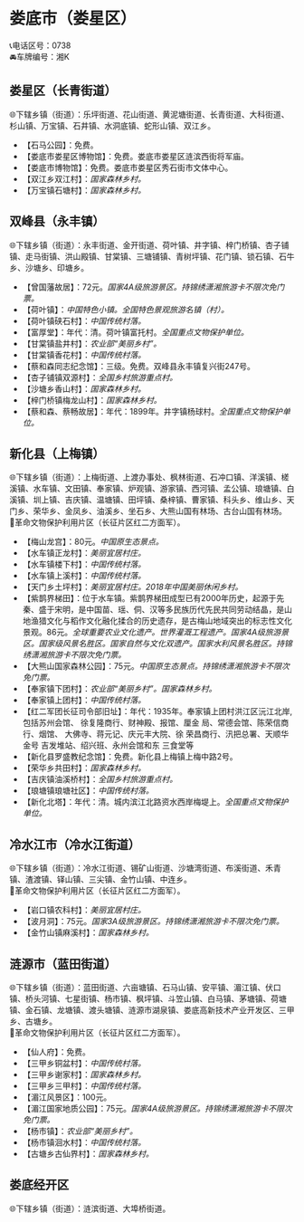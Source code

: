 # 娄底市（娄星区）  
📞电话区号：0738  
🚘车牌编号：湘K  

## 娄星区（长青街道）  
🌐下辖乡镇（街道）：乐坪街道、花山街道、黄泥塘街道、长青街道、大科街道、杉山镇、万宝镇、石井镇、水洞底镇、蛇形山镇、双江乡。    
  
* 【石马公园】：免费。   
* 【娄底市娄星区博物馆】：免费。娄底市娄星区涟滨西街将军庙。   
* 【娄底市博物馆】：免费。娄底市娄星区秀石街市文体中心。   
* 【双江乡双江村】：*国家森林乡村。*  
* 【万宝镇石塘村】：*国家森林乡村。*  

## 双峰县（永丰镇）  
🌐下辖乡镇（街道）：永丰街道、金开街道、荷叶镇、井字镇、梓门桥镇、杏子铺镇、走马街镇、洪山殿镇、甘棠镇、三塘铺镇、青树坪镇、花门镇、锁石镇、石牛乡、沙塘乡、印塘乡。   
  
* 【曾国藩故居】：72元。*国家4A级旅游景区。持锦绣潇湘旅游卡不限次免门票。*  
* 【荷叶镇】：*中国特色小镇。全国特色景观旅游名镇（村）。*  
* 【荷叶镇硖石村】：*中国传统村落。*  
* 【富厚堂】：年代：清。荷叶镇富托村。*全国重点文物保护单位。*    
* 【甘棠镇盐井村】：*农业部“美丽乡村”。*  
* 【甘棠镇香花村】：*中国传统村落。*  
* 【蔡和森同志纪念馆】：三级。免费。双峰县永丰镇复兴街247号。   
* 【杏子铺镇双源村】：*全国乡村旅游重点村。*  
* 【沙塘乡香山村】：*国家森林乡村。*  
* 【梓门桥镇梅龙山村】：*国家森林乡村。*  
* 【蔡和森、蔡畅故居】：年代：1899年。井字镇杨球村。*全国重点文物保护单位。*   

## 新化县（上梅镇）  
🌐下辖乡镇（街道）：上梅街道、上渡办事处、枫林街道、石冲口镇、洋溪镇、槎溪镇、水车镇、文田镇、奉家镇、炉观镇、游家镇、西河镇、孟公镇、琅塘镇、白溪镇、圳上镇、吉庆镇、温塘镇、田坪镇、桑梓镇、曹家镇、科头乡、维山乡、天门乡、荣华乡、金凤乡、油溪乡、坐石乡、大熊山国有林场、古台山国有林场。  
🚩革命文物保护利用片区（长征片区红二方面军）。   
  
* 【梅山龙宫】：80元。*中国原生态景点。*  
* 【水车镇正龙村】：*美丽宜居村庄。*  
* 【水车镇楼下村】：*中国传统村落。*  
* 【水车镇上溪村】：*中国传统村落。*  
* 【天门乡土坪村】：*美丽宜居村庄。2018年中国美丽休闲乡村。*  
* 【紫鹊界梯田】：位于水车镇。紫鹊界梯田成型已有2000年历史，起源于先秦、盛于宋明，是中国苗、瑶、侗、汉等多民族历代先民共同劳动结晶，是山地渔猎文化与稻作文化融化揉合的历史遗存，是古梅山地域突出的标志性文化景观。86元。*全球重要农业文化遗产。世界灌溉工程遗产。国家4A级旅游景区。国家级风景名胜区。国家自然与文化双遗产。国家水利风景名胜区。持锦绣潇湘旅游卡不限次免门票。*  
* 【大熊山国家森林公园】：75元。*中国原生态景点。持锦绣潇湘旅游卡不限次免门票。*  
* 【奉家镇下团村】：*农业部“美丽乡村”。国家森林乡村。*  
* 【奉家镇上团村】：*中国传统村落。*  
* 【红二军团长征司令部旧址】：年代：1935年。奉家镇上团村洪江区沅江北岸,包括苏州会馆、 徐复隆商行、财神殿、报馆、厘金 局、常德会馆、陈荣信商行、烟馆、 大佛寺、蒋元记、庆元丰大院、徐 荣昌商行、汛把总署、天顺华金号 吉发堆站、绍兴班、永州会馆和东 三食堂等
* 【新化县罗盛教纪念馆】：免费。新化县上梅镇上梅中路2号。   
* 【荣华乡共田村】：*国家森林乡村。*  
* 【吉庆镇油溪桥村】：*全国乡村旅游重点村。*  
* 【琅塘镇琅塘社区】：*中国传统村落。*  
* 【新化北塔】：年代：清。城内滨江北路资水西岸梅堤上。*全国重点文物保护单位。*   

## 冷水江市（冷水江街道）  
🌐下辖乡镇（街道）：冷水江街道、锡矿山街道、沙塘湾街道、布溪街道、禾青镇、渣渡镇、铎山镇、三尖镇、金竹山镇、中连乡。    
🚩革命文物保护利用片区（长征片区红二方面军）。   
  
* 【岩口镇农科村】：*美丽宜居村庄。*  
* 【波月洞】：75元。*国家3A级旅游景区。持锦绣潇湘旅游卡不限次免门票。*  
* 【金竹山镇麻溪村】：*国家森林乡村。*  

## 涟源市（蓝田街道）  
🌐下辖乡镇（街道）：蓝田街道、六亩塘镇、石马山镇、安平镇、湄江镇、伏口镇、桥头河镇、七星街镇、杨市镇、枫坪镇、斗笠山镇、白马镇、茅塘镇、荷塘镇、金石镇、龙塘镇、渡头塘镇、涟源市湖泉镇、娄底高新技术产业开发区、三甲乡、古塘乡。    
🚩革命文物保护利用片区（长征片区红二方面军）。   
  
* 【仙人府】：免费。   
* 【三甲乡铜盆村】：*中国传统村落。*  
* 【三甲乡谢家村】：*国家森林乡村。*  
* 【三甲乡三甲村】：*中国传统村落。*  
* 【湄江风景区】：100元。   
* 【湄江国家地质公园】：75元。*国家4A级旅游景区。持锦绣潇湘旅游卡不限次免门票。*  
* 【杨市镇】：*农业部“美丽乡村”。*  
* 【杨市镇洄水村】：*中国传统村落。*  
* 【古塘乡古仙界村】：*国家森林乡村。*   
  
## 娄底经开区  
🌐下辖乡镇（街道）：涟滨街道、大埠桥街道。   
